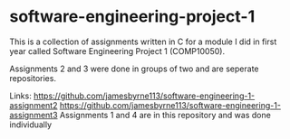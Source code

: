 # software-engineering-project-1
This is a collection of assignments written in C for a module I did in first year called Software Engineering Project 1 (COMP10050).

Assignments 2 and 3 were done in groups of two and are seperate repositories.
  
  Links: 
  https://github.com/jamesbyrne113/software-engineering-1-assignment2
  https://github.com/jamesbyrne113/software-engineering-1-assignment3
Assignments 1 and 4 are in this repository and was done  individually
